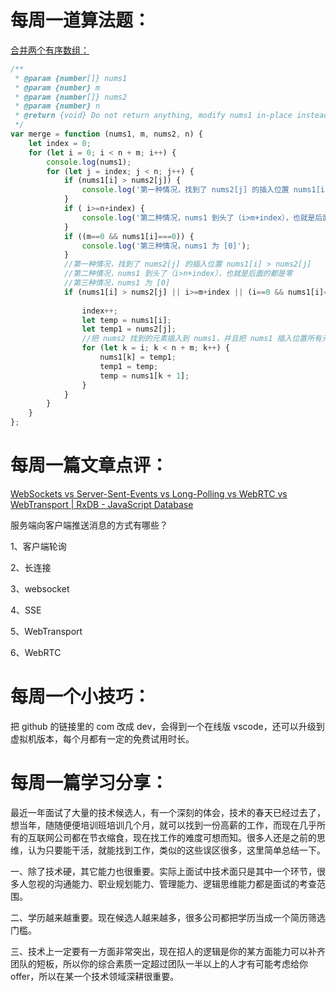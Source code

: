 # 每周一道算法题：

[合并两个有序数组：](https://leetcode.cn/problems/merge-sorted-array/description/?envType=study-plan-v2&envId=top-interview-150)

```js
/**
 * @param {number[]} nums1
 * @param {number} m
 * @param {number[]} nums2
 * @param {number} n
 * @return {void} Do not return anything, modify nums1 in-place instead.
 */
var merge = function (nums1, m, nums2, n) {
    let index = 0;
    for (let i = 0; i < n + m; i++) {
        console.log(nums1);
        for (let j = index; j < n; j++) {
            if (nums1[i] > nums2[j]) {
                console.log('第一种情况，找到了 nums2[j] 的插入位置 nums1[i] > nums2[j]');
            }
            if ( i>=n+index) {
                console.log('第二种情况，nums1 到头了（i>m+index），也就是后面的都是零');
            }
            if ((m==0 && nums1[i]===0)) {
                console.log('第三种情况，nums1 为 [0]');
            }
            //第一种情况，找到了 nums2[j] 的插入位置 nums1[i] > nums2[j]
            //第二种情况，nums1 到头了（i>n+index），也就是后面的都是零
            //第三种情况，nums1 为 [0]
            if (nums1[i] > nums2[j] || i>=m+index || (i==0 && nums1[i]===0 && index===0)) {
                
                index++;
                let temp = nums1[i];
                let temp1 = nums2[j];
                //把 nums2 找到的元素插入到 nums1，并且把 nums1 插入位置所有元素后移
                for (let k = i; k < n + m; k++) {
                    nums1[k] = temp1;
                    temp1 = temp;
                    temp = nums1[k + 1];
                }
            }
        }
    }
};
```



# 每周一篇文章点评：

[WebSockets vs Server-Sent-Events vs Long-Polling vs WebRTC vs WebTransport | RxDB - JavaScript Database](https://rxdb.info/articles/websockets-sse-polling-webrtc-webtransport.html)

服务端向客户端推送消息的方式有哪些？

1、客户端轮询

2、长连接

3、websocket

4、SSE

5、WebTransport

6、WebRTC



# 每周一个小技巧：

把 github 的链接里的 com 改成 dev，会得到一个在线版 vscode，还可以升级到虚拟机版本，每个月都有一定的免费试用时长。 



# 每周一篇学习分享：

最近一年面试了大量的技术候选人，有一个深刻的体会，技术的春天已经过去了，想当年，随随便便培训班培训几个月，就可以找到一份高薪的工作，而现在几乎所有的互联网公司都在节衣缩食，现在找工作的难度可想而知。很多人还是之前的思维，认为只要能干活，就能找到工作，类似的这些误区很多，这里简单总结一下。

一、除了技术硬，其它能力也很重要。实际上面试中技术面只是其中一个环节，很多人忽视的沟通能力、职业规划能力、管理能力、逻辑思维能力都是面试的考查范围。

二、学历越来越重要。现在候选人越来越多，很多公司都把学历当成一个简历筛选门槛。

三、技术上一定要有一方面非常突出，现在招人的逻辑是你的某方面能力可以补齐团队的短板，所以你的综合素质一定超过团队一半以上的人才有可能考虑给你 offer，所以在某一个技术领域深耕很重要。
